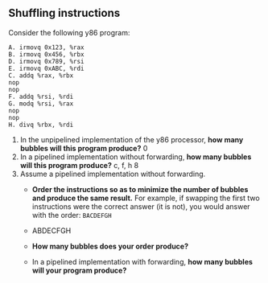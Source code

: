 ## Shuffling instructions
Consider the following y86 program:

```assembly
A. irmovq 0x123, %rax
B. irmovq 0x456, %rbx
D. irmovq 0x789, %rsi
E. irmovq 0xABC, %rdi
C. addq %rax, %rbx
nop
nop
F. addq %rsi, %rdi
G. modq %rsi, %rax
nop
nop
H. divq %rbx, %rdi
```

1. In the unpipelined implementation of the y86 processor, **how many bubbles will this program produce?**
0
2. In a pipelined implementation without forwarding, **how many bubbles will this program produce?**
c, f, h
8
1. Assume a pipelined implementation without forwarding.
    - **Order the instructions so as to minimize the number of bubbles and produce the same result.** For example, if swapping the first two instructions were the correct answer (it is not), you would answer with the order: `BACDEFGH`
    - ABDECFGH
    - **How many bubbles does your order produce?**

    - In a pipelined implementation with forwarding, **how many bubbles will your program produce?**

